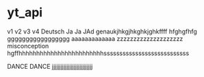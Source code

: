 # yt_api

v1
v2
v3
v4
Deutsch
Ja
Ja
JAd
genaukjhkgjhkghkjghkffff
hfghgfhfg
ggggggggggggggggg
aaaaaaaaaaaaa
zzzzzzzzzzzzzzzzzzzz
misconception
hgffhhhhhhhhhhhhhhhhhhhhhhhhsssssssssssssssssssssssssss

DANCE DANCE
jjjjjjjjjjjjjjjjjjjjjjjjjjjj

